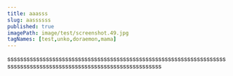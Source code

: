 ```yaml
---
title: aaasss
slug: aassssss
published: true
imagePath: image/test/screenshot.49.jpg
tagNames: [test,unko,doraemon,mama]
---
```

ssssssssssssssssssssssssssssssssssssssssssssssssssssssssssssssssssssssssssssssssssssssssssssssssssssssssssssssssssss